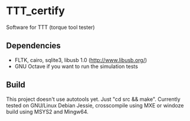 # TTT_certify
Software for TTT (torque tool tester)

## Dependencies

* FLTK, cairo, sqlite3, libusb 1.0 (http://www.libusb.org/)
* GNU Octave if you want to run the simulation tests

## Build

This project doesn't use autotools yet. Just "cd src && make".
Currently tested on GNU/Linux Debian Jessie, crosscompile using MXE
or windoze build using MSYS2 and Mingw64.
